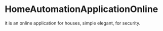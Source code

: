 # HomeAutomationApplicationOnline
it is an online application for houses, simple elegant, for security.

